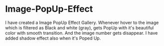 # Image-PopUp-Effect

I have created a Image PopUp Effect Gallery. Whenever hover to the image which is filtered as Black and white (gray), gets PopUp with it's beautiful color with smooth transition. And the image number gets disappear. I have added shadow effect also when it's Poped Up.  
